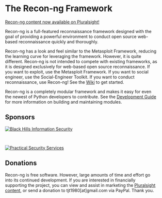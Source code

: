 # The Recon-ng Framework

[Recon-ng content now available on Pluralsight!](https://app.pluralsight.com/library/courses/technical-information-gathering-recon-ng)

Recon-ng is a full-featured reconnaissance framework designed with the goal of providing a powerful environment to conduct open source web-based reconnaissance quickly and thoroughly.

Recon-ng has a look and feel similar to the Metasploit Framework, reducing the learning curve for leveraging the framework. However, it is quite different. Recon-ng is not intended to compete with existing frameworks, as it is designed exclusively for web-based open source reconnaissance. If you want to exploit, use the Metasploit Framework. If you want to social engineer, use the Social-Engineer Toolkit. If you want to conduct reconnaissance, use Recon-ng! See the [Wiki](https://github.com/lanmaster53/recon-ng/wiki) to get started.

Recon-ng is a completely modular framework and makes it easy for even the newest of Python developers to contribute. See the [Development Guide](https://github.com/lanmaster53/recon-ng/wiki/Development-Guide) for more information on building and maintaining modules.

## Sponsors

[![Black Hills Information Security](https://www.blackhillsinfosec.com/wp-content/uploads/2016/03/BHIS-logo-web.png)](http://www.blackhillsinfosec.com)

<br>

[![Practical Security Services](https://www.lanmaster53.com/static/images/pages/company/banner.png)](http://www.practisec.com)

## Donations

Recon-ng is free software. However, large amounts of time and effort go into its continued development. If you are interested in financially supporting the project, you can view and assist in marketing the [Pluralsight content](https://app.pluralsight.com/library/courses/technical-information-gathering-recon-ng), or send a donation to tjt1980[at]gmail.com via PayPal. Thank you.
